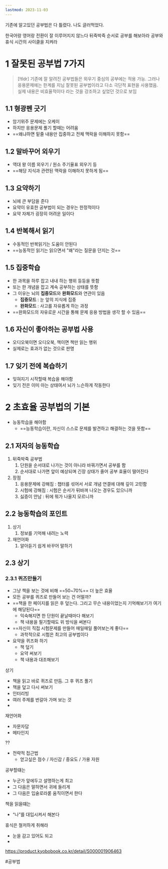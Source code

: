 ```yaml
---
lastmod: 2023-11-03
---
```

기존에 알고있던 공부법은 다 틀렸다. 나도 글러먹었다.

한국어랑 영어랑 전환이 잘 이루어지지 않느다
뒤죽박죽 순서로 공부를 해보아라
공부와 휴식 시간의 사이클을 지켜라

# 1 잘못된 공부법 7가지
> [!tldr] 기존에 잘 알려진 공부법들은 외우기 중심의 공부에는 적용 가능. 그러나 응용문제에는 한계를 지님
> 잘못된 공부법이라고 다소 극단적 표현을 사용했음. 실제 내용은 비효율적이다 라는 것을 강조하고 싶었던 것으로 보임

## 1.1 형광펜 긋기
- 암기위주 문제에는 오케이
- 하지만 응용문제 풀기 할때는 어려움
- ==왜냐하면 밑줄 내용만 집중하고 전체 맥락을 이해하지 못함==

## 1.2 말바꾸어 외우기
- 역대 왕 이름 외우기 / 원소 주기율표 외우기 등
- ==해당 지식과 관련된 맥락을 이해하지 못하게 됨==

## 1.3 요약하기
- 뇌에 큰 부담을 준다
- 요약이 유효한 공부법이 되는 경우는 한정적이다
- 요약 자체가 굉장히 어려운 일이다

## 1.4 반복해서 읽기
- 수동적인 반복읽기는 도움이 안된다
- ==능동적인 읽기는 읽으면서 "왜"라는 질문을 던지는 것==

## 1.5 집중학습
- 한 과목을 하루 잡고 내내 하는 행위 등등을 뜻함
- 또는 한 개념을 잡고 계속 공부하는 상태를 뜻함
- 그 이유는 뇌의 **집중모드**와 **완화모드**와 연관이 있음
	- **집중모드** : 눈 앞의 지식에 집중
	- **완화모드** : 사고를 자유롭게 하는 과정
- ==완화모드의 자유로운 시간을 통해 문제 응용 방법을 생각 할 수 있음==

## 1.6 자신이 좋아하는 공부법 사용
- 오디오북이면 오디오북, 책이면 책만 읽는 행위
- 실제로는 효과가 없는 것으로 판명

## 1.7 잊기 전에 복습하기
- 잊혀지기 시작할때 복습을 해야함
- 잊기 전은 이미 아는 상태여서 뇌가 느슨하게 작동한다


# 2 초효율 공부법의 기본
- 능동학습을 해야함
	- ==능동학습이란, 자신이 스스로 문제를 발견하고 해결하는 것을 뜻함==

## 2.1 저자의 능동학습
1. 뒤죽박죽 공부법
	1. 단원을 순서대로 나가는 것이 아니라 바꿔가면서 공부를 함
	2. 순서대로 나가면 앞이 예상되며 긴장 상태가 줄어 공부 효율이 떨어진다
2. 장점
	1. 응용문제에 강해짐 : 챕터를 섞어서 서로 개념 연결에 대해 깊이 고민함
	2. 시험에 강해짐 : 시험은 순서가 뒤바껴 나오는 경우도 있으니까
	3. 싫증이 안남 : 뒤에 뭐가 나올지 모르니까

## 2.2 능동학습의 포인트
1. 상기
	1. 정보를 기억해 내려는 노력
2. 재언어화
	1. 알아듣기 쉽게 바꾸어 말하기


## 2.3 상기
### 2.3.1 퀴즈만들기
- 그냥 책을 보는 것에 비해 ==50~70%== 더 높은 효율
- 모든 공부를 퀴즈로 만들어 보는 건 어떨까?
- ==책을 한 페이지를 읽은 후 덮는다. 그리고 무슨 내용이었는지 기억해보기가 여기에 해당된다==
	- 익숙해지면 한 단원이 끝날때마다 해보기
	- 책 내용을 필기할때도 위 방식을 써본다
- ==자신이 직접 시험문제를 만들어 매일매일 풀어보는게 좋다==
	- 과학적으로 시험은 최고의 공부법이다
- 요약을 퀴즈화 하기
	- 책 덮기
	- 요약 써보기
	- 책 내용과 대조해보기

상기
- 책을 읽고 바로 퀴즈로 만듬. 그 후 퀴즈 풀기
- 책을 덮고 다시 써보기
- 인터리빙
- 여러 주제를 번갈아 가며 보는 것
- 

재언어화
- 자문자답
- 메타인지

??
- 전략적 접근법
	- 얻고싶은 점수 / 자신감 / 중요도 / 가용 자원

공부할떄는
- 누군가 앞에두고 설명하는게 최고
- 그 다음은 말하면서 귀에 들리게
- 그 다음은 입술로라롣 움직이면서 한다

책을 읽을떄는
- “나”를 대입시켜서 해본다

휴식은 철저하게 취해라
- 눈을 감고 있어도 되고
- 

https://product.kyobobook.co.kr/detail/S000001906463

#공부법 